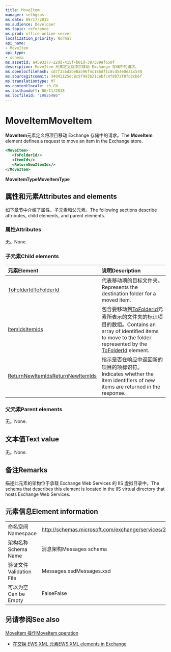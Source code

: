 ```yaml
---
title: MoveItem
manager: sethgros
ms.date: 09/17/2015
ms.audience: Developer
ms.topic: reference
ms.prod: office-online-server
localization_priority: Normal
api_name:
- MoveItem
api_type:
- schema
ms.assetid: a4593377-22dd-415f-b01d-387389ef650f
description: MoveItem 元素定义将项目移动 Exchange 存储中的请求。
ms.openlocfilehash: cd7f35bdabe8a596f4c186df1c8cd54e0ea1c540
ms.sourcegitcommit: 34041125dc8c5f993b21cebfc4f8b72f0fd2cb6f
ms.translationtype: MT
ms.contentlocale: zh-CN
ms.lasthandoff: 06/11/2018
ms.locfileid: "19826486"
---
```

# <a name="moveitem"></a><span data-ttu-id="dd86d-103">MoveItem</span><span class="sxs-lookup"><span data-stu-id="dd86d-103">MoveItem</span></span>

<span data-ttu-id="dd86d-104">**MoveItem**元素定义将项目移动 Exchange 存储中的请求。</span><span class="sxs-lookup"><span data-stu-id="dd86d-104">The **MoveItem** element defines a request to move an item in the Exchange store.</span></span> 
  
```XML
<MoveItem>
   <ToFolderId/>
   <ItemIds/>
   <ReturnNewItemIds/>
</MoveItem>
```

 <span data-ttu-id="dd86d-105">**MoveItemType**</span><span class="sxs-lookup"><span data-stu-id="dd86d-105">**MoveItemType**</span></span>
## <a name="attributes-and-elements"></a><span data-ttu-id="dd86d-106">属性和元素</span><span class="sxs-lookup"><span data-stu-id="dd86d-106">Attributes and elements</span></span>

<span data-ttu-id="dd86d-107">如下章节中介绍了属性、子元素和父元素。</span><span class="sxs-lookup"><span data-stu-id="dd86d-107">The following sections describe attributes, child elements, and parent elements.</span></span>
  
### <a name="attributes"></a><span data-ttu-id="dd86d-108">属性</span><span class="sxs-lookup"><span data-stu-id="dd86d-108">Attributes</span></span>

<span data-ttu-id="dd86d-109">无。</span><span class="sxs-lookup"><span data-stu-id="dd86d-109">None.</span></span>
  
### <a name="child-elements"></a><span data-ttu-id="dd86d-110">子元素</span><span class="sxs-lookup"><span data-stu-id="dd86d-110">Child elements</span></span>

|<span data-ttu-id="dd86d-111">**元素**</span><span class="sxs-lookup"><span data-stu-id="dd86d-111">**Element**</span></span>|<span data-ttu-id="dd86d-112">**说明**</span><span class="sxs-lookup"><span data-stu-id="dd86d-112">**Description**</span></span>|
|:-----|:-----|
|[<span data-ttu-id="dd86d-113">ToFolderId</span><span class="sxs-lookup"><span data-stu-id="dd86d-113">ToFolderId</span></span>](tofolderid.md) <br/> |<span data-ttu-id="dd86d-114">代表移动项的目标文件夹。</span><span class="sxs-lookup"><span data-stu-id="dd86d-114">Represents the destination folder for a moved item.</span></span>  <br/> |
|[<span data-ttu-id="dd86d-115">ItemIds</span><span class="sxs-lookup"><span data-stu-id="dd86d-115">ItemIds</span></span>](itemids.md) <br/> |<span data-ttu-id="dd86d-116">包含要移动到[ToFolderId](tofolderid.md)元素所表示的文件夹的标识项目的数组。</span><span class="sxs-lookup"><span data-stu-id="dd86d-116">Contains an array of identified items to move to the folder represented by the [ToFolderId](tofolderid.md) element.</span></span>  <br/> |
|[<span data-ttu-id="dd86d-117">ReturnNewItemIds</span><span class="sxs-lookup"><span data-stu-id="dd86d-117">ReturnNewItemIds</span></span>](returnnewitemids.md) <br/> |<span data-ttu-id="dd86d-118">指示是否在响应中返回新的项目的项标识符。</span><span class="sxs-lookup"><span data-stu-id="dd86d-118">Indicates whether the item identifiers of new items are returned in the response.</span></span>  <br/> |
   
### <a name="parent-elements"></a><span data-ttu-id="dd86d-119">父元素</span><span class="sxs-lookup"><span data-stu-id="dd86d-119">Parent elements</span></span>

<span data-ttu-id="dd86d-120">无。</span><span class="sxs-lookup"><span data-stu-id="dd86d-120">None.</span></span>
  
## <a name="text-value"></a><span data-ttu-id="dd86d-121">文本值</span><span class="sxs-lookup"><span data-stu-id="dd86d-121">Text value</span></span>

<span data-ttu-id="dd86d-122">无。</span><span class="sxs-lookup"><span data-stu-id="dd86d-122">None.</span></span>
  
## <a name="remarks"></a><span data-ttu-id="dd86d-123">备注</span><span class="sxs-lookup"><span data-stu-id="dd86d-123">Remarks</span></span>

<span data-ttu-id="dd86d-124">描述此元素的架构位于承载 Exchange Web Services 的 IIS 虚拟目录中。</span><span class="sxs-lookup"><span data-stu-id="dd86d-124">The schema that describes this element is located in the IIS virtual directory that hosts Exchange Web Services.</span></span>
  
## <a name="element-information"></a><span data-ttu-id="dd86d-125">元素信息</span><span class="sxs-lookup"><span data-stu-id="dd86d-125">Element information</span></span>

|||
|:-----|:-----|
|<span data-ttu-id="dd86d-126">命名空间</span><span class="sxs-lookup"><span data-stu-id="dd86d-126">Namespace</span></span>  <br/> |http://schemas.microsoft.com/exchange/services/2006/messages  <br/> |
|<span data-ttu-id="dd86d-127">架构名称</span><span class="sxs-lookup"><span data-stu-id="dd86d-127">Schema Name</span></span>  <br/> |<span data-ttu-id="dd86d-128">消息架构</span><span class="sxs-lookup"><span data-stu-id="dd86d-128">Messages schema</span></span>  <br/> |
|<span data-ttu-id="dd86d-129">验证文件</span><span class="sxs-lookup"><span data-stu-id="dd86d-129">Validation File</span></span>  <br/> |<span data-ttu-id="dd86d-130">Messages.xsd</span><span class="sxs-lookup"><span data-stu-id="dd86d-130">Messages.xsd</span></span>  <br/> |
|<span data-ttu-id="dd86d-131">可以为空</span><span class="sxs-lookup"><span data-stu-id="dd86d-131">Can be Empty</span></span>  <br/> |<span data-ttu-id="dd86d-132">False</span><span class="sxs-lookup"><span data-stu-id="dd86d-132">False</span></span>  <br/> |
   
## <a name="see-also"></a><span data-ttu-id="dd86d-133">另请参阅</span><span class="sxs-lookup"><span data-stu-id="dd86d-133">See also</span></span>



[<span data-ttu-id="dd86d-134">MoveItem 操作</span><span class="sxs-lookup"><span data-stu-id="dd86d-134">MoveItem operation</span></span>](moveitem-operation.md)


- [<span data-ttu-id="dd86d-135">在交换 EWS XML 元素</span><span class="sxs-lookup"><span data-stu-id="dd86d-135">EWS XML elements in Exchange</span></span>](ews-xml-elements-in-exchange.md)

